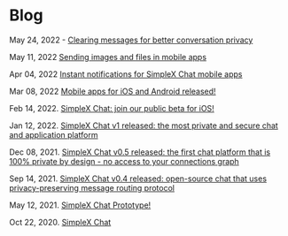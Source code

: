 # Blog

May 24, 2022 - [Clearing messages for better conversation privacy](./20220524-simplex-chat-better-privacy.md)

May 11, 2022 [Sending images and files in mobile apps](./20220511-simplex-chat-v2-images-files.md)

Apr 04, 2022 [Instant notifications for SimpleX Chat mobile apps](./20220404-simplex-chat-instant-notifications.md)

Mar 08, 2022 [Mobile apps for iOS and Android released!](./20220308-simplex-chat-mobile-apps.md)

Feb 14, 2022. [SimpleX Chat: join our public beta for iOS!](./20220214-simplex-chat-ios-public-beta.md)

Jan 12, 2022. [SimpleX Chat v1 released: the most private and secure chat and application platform](./20220112-simplex-chat-v1-released.md)

Dec 08, 2021. [SimpleX Chat v0.5 released: the first chat platform that is 100% private by design - no access to your connections graph](./20211208-simplex-chat-v0.5-released.md)

Sep 14, 2021. [SimpleX Chat v0.4 released: open-source chat that uses privacy-preserving message routing protocol](./20210914-simplex-chat-v0.4-released.md)

May 12, 2021. [SimpleX Chat Prototype!](./20210512-simplex-chat-terminal-ui.md)

Oct 22, 2020. [SimpleX Chat](./20201022-simplex-chat.md)
